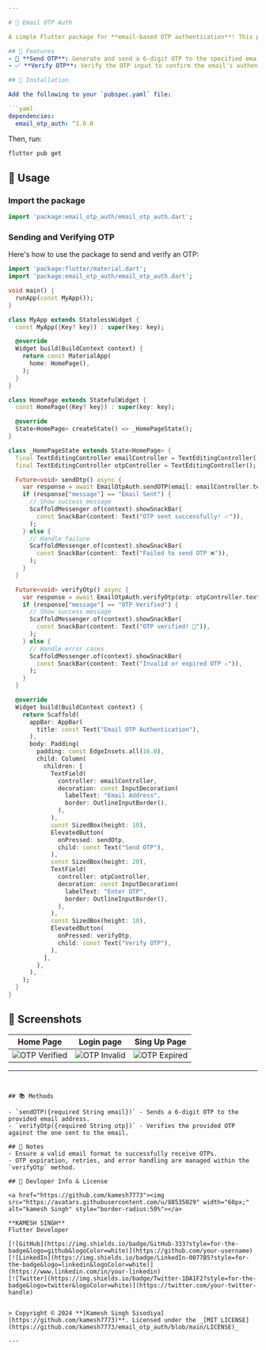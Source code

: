 ```yaml
---

# 📧 Email OTP Auth

A simple Flutter package for **email-based OTP authentication**! This package allows developers to send a 6-digit OTP to a user’s email and verify it for seamless email authentication. Perfect for apps that require email-based verification!

## 🌟 Features
- 🔑 **Send OTP**: Generate and send a 6-digit OTP to the specified email address.
- ✅ **Verify OTP**: Verify the OTP input to confirm the email's authenticity.

## 🚀 Installation

Add the following to your `pubspec.yaml` file:

```yaml
dependencies:
  email_otp_auth: ^1.0.0
```

Then, run:

```bash
flutter pub get
```

## 📲 Usage

### Import the package

```dart
import 'package:email_otp_auth/email_otp_auth.dart';
```

### Sending and Verifying OTP

Here's how to use the package to send and verify an OTP:

```dart
import 'package:flutter/material.dart';
import 'package:email_otp_auth/email_otp_auth.dart';

void main() {
  runApp(const MyApp());
}

class MyApp extends StatelessWidget {
  const MyApp({Key? key}) : super(key: key);

  @override
  Widget build(BuildContext context) {
    return const MaterialApp(
      home: HomePage(),
    );
  }
}

class HomePage extends StatefulWidget {
  const HomePage({Key? key}) : super(key: key);

  @override
  State<HomePage> createState() => _HomePageState();
}

class _HomePageState extends State<HomePage> {
  final TextEditingController emailController = TextEditingController();
  final TextEditingController otpController = TextEditingController();

  Future<void> sendOtp() async {
    var response = await EmailOtpAuth.sendOTP(email: emailController.text);
    if (response["message"] == "Email Sent") {
      // Show success message
      ScaffoldMessenger.of(context).showSnackBar(
        const SnackBar(content: Text("OTP sent successfully! ✅")),
      );
    } else {
      // Handle failure
      ScaffoldMessenger.of(context).showSnackBar(
        const SnackBar(content: Text("Failed to send OTP ❌")),
      );
    }
  }

  Future<void> verifyOtp() async {
    var response = await EmailOtpAuth.verifyOtp(otp: otpController.text);
    if (response["message"] == "OTP Verified") {
      // Show success message
      ScaffoldMessenger.of(context).showSnackBar(
        const SnackBar(content: Text("OTP verified! 🎉")),
      );
    } else {
      // Handle error cases
      ScaffoldMessenger.of(context).showSnackBar(
        const SnackBar(content: Text("Invalid or expired OTP ⚠️")),
      );
    }
  }

  @override
  Widget build(BuildContext context) {
    return Scaffold(
      appBar: AppBar(
        title: const Text("Email OTP Authentication"),
      ),
      body: Padding(
        padding: const EdgeInsets.all(16.0),
        child: Column(
          children: [
            TextField(
              controller: emailController,
              decoration: const InputDecoration(
                labelText: "Email Address",
                border: OutlineInputBorder(),
              ),
            ),
            const SizedBox(height: 10),
            ElevatedButton(
              onPressed: sendOtp,
              child: const Text("Send OTP"),
            ),
            const SizedBox(height: 20),
            TextField(
              controller: otpController,
              decoration: const InputDecoration(
                labelText: "Enter OTP",
                border: OutlineInputBorder(),
              ),
            ),
            const SizedBox(height: 10),
            ElevatedButton(
              onPressed: verifyOtp,
              child: const Text("Verify OTP"),
            ),
          ],
        ),
      ),
    );
  }
}
```

## 📸 Screenshots

| Home Page | Login page | Sing Up Page |
|-----------------|-----------|-----------|
| ![OTP Verified]() | ![OTP Invalid]() | ![OTP Expired]() |

--- 
```


## 📚 Methods

- `sendOTP({required String email})` - Sends a 6-digit OTP to the provided email address.
- `verifyOtp({required String otp})` - Verifies the provided OTP against the one sent to the email.

## 📝 Notes
- Ensure a valid email format to successfully receive OTPs.
- OTP expiration, retries, and error handling are managed within the `verifyOtp` method.

## 🔗 Devloper Info & License 

<a href="https://github.com/kamesh7773"><img src="https://avatars.githubusercontent.com/u/88535029" width="60px;" alt="kamesh Singh" style="border-radius:50%"></a>

**KAMESH SINGH**  
Flutter Developer

[![GitHub](https://img.shields.io/badge/GitHub-333?style=for-the-badge&logo=github&logoColor=white)](https://github.com/your-username)
[![LinkedIn](https://img.shields.io/badge/LinkedIn-0077B5?style=for-the-badge&logo=linkedin&logoColor=white)](https://www.linkedin.com/in/your-linkedin)
[![Twitter](https://img.shields.io/badge/Twitter-1DA1F2?style=for-the-badge&logo=twitter&logoColor=white)](https://twitter.com/your-twitter-handle)


> Copyright © 2024 **[Kamesh Singh Sisodiya](https://github.com/kamesh7773)**. Licensed under the _[MIT LICENSE](https://github.com/kamesh7773/email_otp_auth/blob/main/LICENSE)_

---